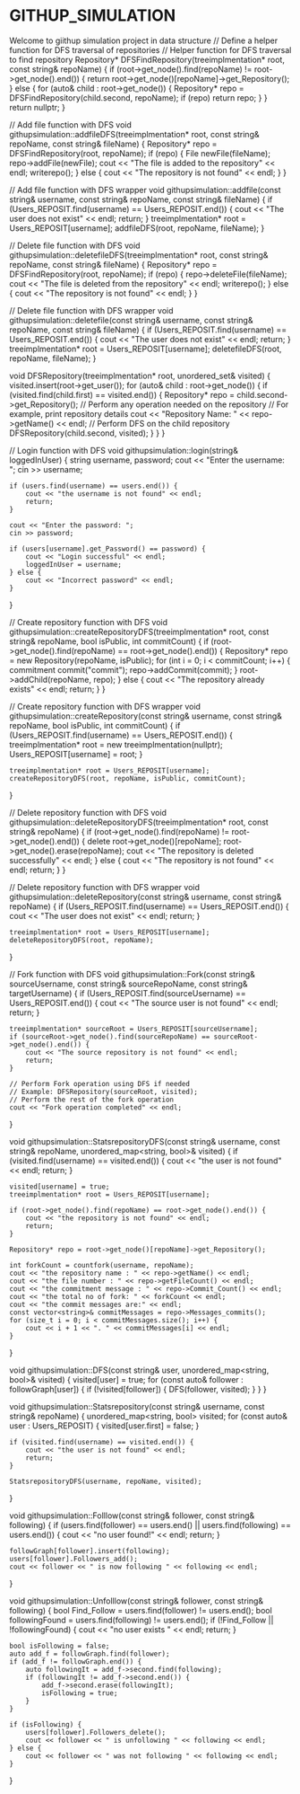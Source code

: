 # GITHUP_SIMULATION
Welcome to giithup simulation project in data structure
// Define a helper function for DFS traversal of repositories
// Helper function for DFS traversal to find repository
Repository* DFSFindRepository(treeimplmentation* root, const string& repoName) {
    if (root->get_node().find(repoName) != root->get_node().end()) {
        return root->get_node()[repoName]->get_Repository();
    } else {
        for (auto& child : root->get_node()) {
            Repository* repo = DFSFindRepository(child.second, repoName);
            if (repo) return repo;
        }
    }
    return nullptr;
}

// Add file function with DFS
void githupsimulation::addfileDFS(treeimplmentation* root, const string& repoName, const string& fileName) {
    Repository* repo = DFSFindRepository(root, repoName);
    if (repo) {
        File newFile(fileName);
        repo->addFile(newFile);
        cout << "The file is added to the repository" << endl;
        writerepo();
    } else {
        cout << "The repository is not found" << endl;
    }
}

// Add file function with DFS wrapper
void githupsimulation::addfile(const string& username, const string& repoName, const string& fileName) {
    if (Users_REPOSIT.find(username) == Users_REPOSIT.end()) {
        cout << "The user does not exist" << endl;
        return;
    }
    treeimplmentation* root = Users_REPOSIT[username];
    addfileDFS(root, repoName, fileName);
}

// Delete file function with DFS
void githupsimulation::deletefileDFS(treeimplmentation* root, const string& repoName, const string& fileName) {
    Repository* repo = DFSFindRepository(root, repoName);
    if (repo) {
        repo->deleteFile(fileName);
        cout << "The file is deleted from the repository" << endl;
        writerepo();
    } else {
        cout << "The repository is not found" << endl;
    }
}

// Delete file function with DFS wrapper
void githupsimulation::deletefile(const string& username, const string& repoName, const string& fileName) {
    if (Users_REPOSIT.find(username) == Users_REPOSIT.end()) {
        cout << "The user does not exist" << endl;
        return;
    }
    treeimplmentation* root = Users_REPOSIT[username];
    deletefileDFS(root, repoName, fileName);
}

void DFSRepository(treeimplmentation* root, unordered_set<string>& visited) {
    visited.insert(root->get_user());
    for (auto& child : root->get_node()) {
        if (visited.find(child.first) == visited.end()) {
            Repository* repo = child.second->get_Repository();
            // Perform any operation needed on the repository
            // For example, print repository details
            cout << "Repository Name: " << repo->getName() << endl;
            // Perform DFS on the child repository
            DFSRepository(child.second, visited);
        }
    }
}

// Login function with DFS
void githupsimulation::login(string& loggedInUser) {
    string username, password;
    cout << "Enter the username: ";
    cin >> username;

    if (users.find(username) == users.end()) {
        cout << "the username is not found" << endl;
        return;
    }

    cout << "Enter the password: ";
    cin >> password;

    if (users[username].get_Password() == password) {
        cout << "Login successful" << endl;
        loggedInUser = username;
    } else {
        cout << "Incorrect password" << endl;
    }
}

// Create repository function with DFS
void githupsimulation::createRepositoryDFS(treeimplmentation* root, const string& repoName, bool isPublic, int commitCount) {
    if (root->get_node().find(repoName) == root->get_node().end()) {
        Repository* repo = new Repository(repoName, isPublic);
        for (int i = 0; i < commitCount; i++) {
            commitment commit("commit");
            repo->addCommit(commit);
        }
        root->addChild(repoName, repo);
    } else {
        cout << "The repository already exists" << endl;
        return;
    }
}

// Create repository function with DFS wrapper
void githupsimulation::createRepository(const string& username, const string& repoName, bool isPublic, int commitCount) {
    if (Users_REPOSIT.find(username) == Users_REPOSIT.end()) {
        treeimplmentation* root = new treeimplmentation(nullptr);
        Users_REPOSIT[username] = root;
    }

    treeimplmentation* root = Users_REPOSIT[username];
    createRepositoryDFS(root, repoName, isPublic, commitCount);
}

// Delete repository function with DFS
void githupsimulation::deleteRepositoryDFS(treeimplmentation* root, const string& repoName) {
    if (root->get_node().find(repoName) != root->get_node().end()) {
        delete root->get_node()[repoName];
        root->get_node().erase(repoName);
        cout << "The repository is deleted successfully" << endl;
    } else {
        cout << "The repository is not found" << endl;
        return;
    }
}

// Delete repository function with DFS wrapper
void githupsimulation::deleteRepository(const string& username, const string& repoName) {
    if (Users_REPOSIT.find(username) == Users_REPOSIT.end()) {
        cout << "The user does not exist" << endl;
        return;
    }

    treeimplmentation* root = Users_REPOSIT[username];
    deleteRepositoryDFS(root, repoName);
}

// Fork function with DFS
void githupsimulation::Fork(const string& sourceUsername, const string& sourceRepoName, const string& targetUsername) {
    if (Users_REPOSIT.find(sourceUsername) == Users_REPOSIT.end()) {
        cout << "The source user is not found" << endl;
        return;
    }

    treeimplmentation* sourceRoot = Users_REPOSIT[sourceUsername];
    if (sourceRoot->get_node().find(sourceRepoName) == sourceRoot->get_node().end()) {
        cout << "The source repository is not found" << endl;
        return;
    }

    // Perform Fork operation using DFS if needed
    // Example: DFSRepository(sourceRoot, visited);
    // Perform the rest of the fork operation
    cout << "Fork operation completed" << endl;
}

void githupsimulation::StatsrepositoryDFS(const string& username, const string& repoName, unordered_map<string, bool>& visited) {
    if (visited.find(username) == visited.end()) {
        cout << "the user is not found" << endl;
        return;
    }

    visited[username] = true;
    treeimplmentation* root = Users_REPOSIT[username];

    if (root->get_node().find(repoName) == root->get_node().end()) {
        cout << "the repository is not found" << endl;
        return;
    }

    Repository* repo = root->get_node()[repoName]->get_Repository();

    int forkCount = countfork(username, repoName);
    cout << "the repository name : " << repo->getName() << endl;
    cout << "the file number : " << repo->getFileCount() << endl;
    cout << "the commitment message : " << repo->Commit_Count() << endl;
    cout << "the total no of fork: " << forkCount << endl;
    cout << "the commit messages are:" << endl;
    const vector<string>& commitMessages = repo->Messages_commits();
    for (size_t i = 0; i < commitMessages.size(); i++) {
        cout << i + 1 << ". " << commitMessages[i] << endl;
    }
}

void githupsimulation::DFS(const string& user, unordered_map<string, bool>& visited) {
    visited[user] = true;
    for (const auto& follower : followGraph[user]) {
        if (!visited[follower]) {
            DFS(follower, visited);
        }
    }
}

void githupsimulation::Statsrepository(const string& username, const string& repoName) {
    unordered_map<string, bool> visited;
    for (const auto& user : Users_REPOSIT) {
        visited[user.first] = false;
    }

    if (visited.find(username) == visited.end()) {
        cout << "the user is not found" << endl;
        return;
    }

    StatsrepositoryDFS(username, repoName, visited);
}

void githupsimulation::Folllow(const string& follower, const string& following) {
    if (users.find(follower) == users.end() || users.find(following) == users.end()) {
        cout << "no user found!" << endl;
        return;
    }

    followGraph[follower].insert(following);
    users[follower].Followers_add();
    cout << follower << " is now following " << following << endl;
}

void githupsimulation::Unfolllow(const string& follower, const string& following) {
    bool Find_Follow = users.find(follower) != users.end();
    bool followingFound = users.find(following) != users.end();
    if (!Find_Follow || !followingFound) {
        cout << "no user exists " << endl;
        return;
    }

    bool isFollowing = false;
    auto add_f = followGraph.find(follower);
    if (add_f != followGraph.end()) {
        auto followingIt = add_f->second.find(following);
        if (followingIt != add_f->second.end()) {
            add_f->second.erase(followingIt);
            isFollowing = true;
        }
    }

    if (isFollowing) {
        users[follower].Followers_delete();
        cout << follower << " is unfollowing " << following << endl;
    } else {
        cout << follower << " was not following " << following << endl;
    }
}
